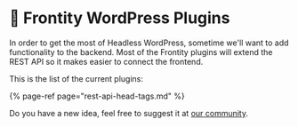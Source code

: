 # 🔌 Frontity WordPress Plugins

In order to get the most of Headless WordPress, sometime we'll want to add functionality to the backend. Most of the Frontity plugins will extend the REST API so it makes easier to connect the frontend.

This is the list of the current plugins:

{% page-ref page="rest-api-head-tags.md" %}

Do you have a new idea, feel free to suggest it at [our community](https://community.frontity.org/).

